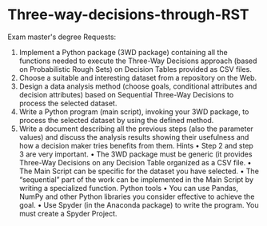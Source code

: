 # Three-way-decisions-through-RST
Exam master's degree
Requests:
1. Implement a Python package (3WD package) containing all the functions needed to execute
the Three-Way Decisions approach (based on Probabilistic Rough Sets) on Decision Tables
provided as CSV files.
2. Choose a suitable and interesting dataset from a repository on the Web.
3. Design a data analysis method (choose goals, conditional attributes and decision attributes)
based on Sequential Three-Way Decisions to process the selected dataset.
4. Write a Python program (main script), invoking your 3WD package, to process the selected
dataset by using the defined method.
5. Write a document describing all the previous steps (also the parameter values) and discuss the
analysis results showing their usefulness and how a decision maker tries benefits from them.
Hints
• Step 2 and step 3 are very important.
• The 3WD package must be generic (it provides Three-Way Decisions on any Decision Table
organized as a CSV file.
• The Main Script can be specific for the dataset you have selected.
• The “sequential” part of the work can be implemented in the Main Script by writing a
specialized function.
Python tools
• You can use Pandas, NumPy and other Python libraries you consider effective to achieve the
goal.
• Use Spyder (in the Anaconda package) to write the program. You must create a Spyder
Project.
